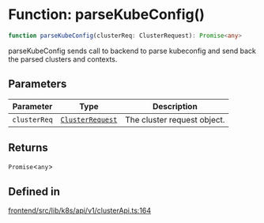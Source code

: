 # Function: parseKubeConfig()

```ts
function parseKubeConfig(clusterReq: ClusterRequest): Promise<any>
```

parseKubeConfig sends call to backend to parse kubeconfig and send back
the parsed clusters and contexts.

## Parameters

| Parameter | Type | Description |
| ------ | ------ | ------ |
| `clusterReq` | [`ClusterRequest`](../../clusterRequests/interfaces/ClusterRequest.md) | The cluster request object. |

## Returns

`Promise`\<`any`\>

## Defined in

[frontend/src/lib/k8s/api/v1/clusterApi.ts:164](https://github.com/headlamp-k8s/headlamp/blob/2481a1c9f2b4a69a9320466e7a455215b14b97b0/frontend/src/lib/k8s/api/v1/clusterApi.ts#L164)
